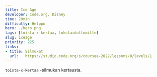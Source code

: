 ```yaml
---
title: Ice Age
developer: Code.org, Disney
time: 20min
difficulty: Helppo
hero: ./hero.png
tags: [toista-x-kertaa, lukutaidottomille]
slug: iceage
priority: 225
links:
- title: Silmukat
  url:   https://studio.code.org/s/coursea-2022/lessons/8/levels/1
---
```


`toista-x-kertaa` -silmukan kertausta.
